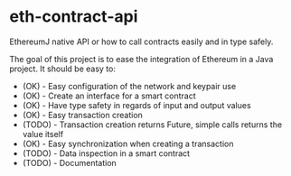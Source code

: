 # eth-contract-api
EthereumJ native API or how to call contracts easily and in type safely.

The goal of this project is to ease the integration of Ethereum in a Java project.
It should be easy to:
* (OK) - Easy configuration of the network and keypair use
* (OK) - Create an interface for a smart contract
* (OK) - Have type safety in regards of input and output values
* (OK) - Easy transaction creation
* (TODO) - Transaction creation returns Future, simple calls returns the value itself
* (OK) - Easy synchronization when creating a transaction
* (TODO) - Data inspection in a smart contract
* (TODO) - Documentation
